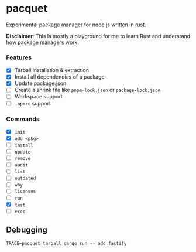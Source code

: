 # pacquet

Experimental package manager for node.js written in rust.

**Disclaimer**: This is mostly a playground for me to learn Rust and understand how package managers work.

### Features

- [x] Tarball installation & extraction
- [x] Install all dependencies of a package
- [x] Update package.json
- [ ] Create a shrink file like `pnpm-lock.json` or `package-lock.json`
- [ ] Workspace support
- [ ] `.npmrc` support

### Commands

- [x] `init`
- [x] `add <pkg>`
- [ ] `install`
- [ ] `update`
- [ ] `remove`
- [ ] `audit`
- [ ] `list`
- [ ] `outdated`
- [ ] `why`
- [ ] `licenses`
- [ ] `run`
- [x] `test`
- [ ] `exec`

## Debugging

```shell
TRACE=pacquet_tarball cargo run -- add fastify
```

